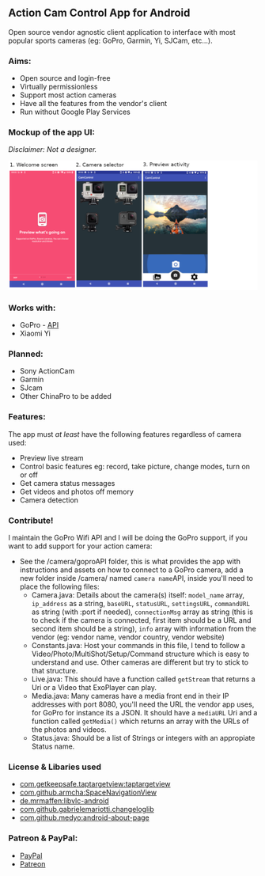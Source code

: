 ## Action Cam Control App for Android

Open source vendor agnostic client application to interface with most popular sports cameras (eg: GoPro, Garmin, Yi, SJCam, etc...).

### Aims:

- Open source and login-free
- Virtually permissionless
- Support most action cameras
- Have all the features from the vendor's client
- Run without Google Play Services

### Mockup of the app UI:

*Disclaimer: Not a designer.*

![](sketch.png)

### Works with:

- GoPro - [API](http://github.com/konradit/goprowifihack)
- Xiaomi Yi

### Planned:

- Sony ActionCam
- Garmin
- SJcam
- Other ChinaPro to be added

### Features:

The app must *at least* have the following features regardless of camera used:

- Preview live stream
- Control basic features eg: record, take picture, change modes, turn on or off
- Get camera status messages
- Get videos and photos off memory
- Camera detection

### Contribute!

I maintain the GoPro Wifi API and I will be doing the GoPro support, if you want to add support for your action camera:

- See the /camera/goproAPI folder, this is what provides the app with instructions and assets on how to connect to a GoPro camera, add a new folder inside /camera/ named ```camera name```API, inside you'll need to place the following files: 
	- Camera.java: Details about the camera(s) itself: ```model_name``` array, ```ip_address``` as a string, ```baseURL```, ```statusURL```, ```settingsURL```, ```commandURL``` as string (with :port if needed), ```connectionMsg``` array as string (this is to check if the camera is connected, first item should be a URL and second item should be a string), ```info``` array with information from the vendor (eg: vendor name, vendor country, vendor website)
	- Constants.java: Host your commands in this file, I tend to follow a Video/Photo/MultiShot/Setup/Command structure which is easy to understand and use. Other cameras are different but try to stick to that structure.
	- Live.java: This should have a function called ```getStream``` that returns a Uri or a Video that ExoPlayer can play.
	- Media.java: Many cameras have a media front end in their IP addresses with port 8080, you'll need the URL the vendor app uses, for GoPro for instance its a JSON. It should have a ```mediaURL``` Uri and a function called ```getMedia()``` which returns an array with the URLs of the photos and videos.
	- Status.java: Should be a list of Strings or integers with an appropiate Status name.

### License & Libaries used

- [com.getkeepsafe.taptargetview:taptargetview]([com.getkeepsafe.taptargetview:taptargetview]()
)
- [com.github.armcha:SpaceNavigationView](https://github.com/armcha/Space-Navigation-View)
- [de.mrmaffen:libvlc-android](https://github.com/mrmaffen/vlc-android-sdk)
- [com.github.gabrielemariotti.changeloglib](https://github.com/gabrielemariotti/changeloglib)
- [com.github.medyo:android-about-page](https://github.com/medyo/android-about-page)

### Patreon & PayPal:

- [PayPal](http://paypal.me/konraditurbe)
- [Patreon](https://www.patreon.com/konraditurbe)